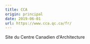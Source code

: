 ```yaml
---
title: CCA
origin: principal
date: 2019-06-01
url: https://www.cca.qc.ca/fr/
---
```


Site du Centre Canadien d'Architecture

<!--more-->
